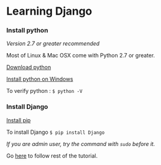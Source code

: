 # Learning Django

### Install python 

*Version 2.7 or greater recommended*

Most of Linux & Mac OSX come with Python 2.7 or greater. 

[Download python](https://www.python.org/downloads/)

[Install python on Windows](http://docs.python-guide.org/en/latest/starting/install/win/)

To verify python : `$ python -V`

### Install Django

[Install pip](https://pip.pypa.io/en/stable/installing/)

To install Django `$ pip install Django`

*If you are admin user, try the command with `sudo` before it.*

Go [here](https://docs.djangoproject.com/en/1.9/intro/tutorial01/) to follow rest of the tutorial.
